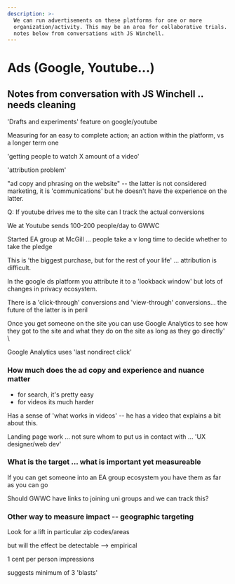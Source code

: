 ```yaml
---
description: >-
  We can run advertisements on these platforms for one or more
  organization/activity. This may be an area for collaborative trials. Some
  notes below from conversations with JS Winchell.
---
```


# Ads \(Google, Youtube...\)

## Notes from conversation with JS Winchell .. needs cleaning

'Drafts and experiments' feature on google/youtube

Measuring for an easy to complete action; an action within the platform, vs a longer term one

'getting people to watch X amount of a video'

'attribution problem'

"ad copy and phrasing on the website" -- the latter is not considered marketing, it is 'communications' but he doesn't have the experience on the latter.

Q: If youtube drives me to the site can I track the actual conversions

We at Youtube sends 100-200 people/day to GWWC

Started EA group at McGill ... people take a v long time to decide whether to take the pledge

This is 'the biggest purchase, but for the rest of your life' ... attribution is difficult.

In the google ds platform you attribute it to a 'lookback window' but lots of changes in privacy ecosystem.

There is a 'click-through' conversions and 'view-through' conversions... the future of the latter is in peril

Once you get someone on the site you can use Google Analytics to see how they got to the site and what they do on the site as long as they go directly' \

Google Analytics uses 'last nondirect click'

### How much does the ad copy and experience and nuance matter

* for search, it's pretty easy
* for videos its much harder

Has a sense of 'what works in videos' -- he has a video that explains a bit about this.

Landing page work ... not sure whom to put us in contact with ... 'UX designer/web dev'

### What is the target ... what is important yet measureable

If you can get someone into an EA group ecosystem you have them as far as you can go

Should GWWC have links to joining uni groups and we can track this?

### Other way to measure impact -- geographic targeting

Look for a lift in particular zip codes/areas

but will the effect be detectable --&gt; empirical

1 cent per person impressions

suggests minimum of 3 'blasts'

